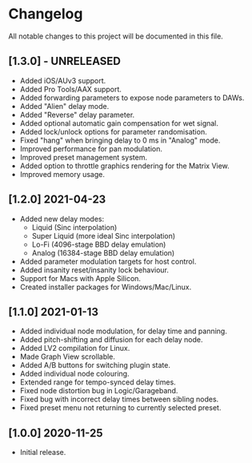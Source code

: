 # Changelog

All notable changes to this project will be documented in this file.

## [1.3.0] - UNRELEASED
- Added iOS/AUv3 support.
- Added Pro Tools/AAX support.
- Added forwarding parameters to expose node parameters to DAWs.
- Added "Alien" delay mode.
- Added "Reverse" delay parameter.
- Added optional automatic gain compensation for wet signal.
- Added lock/unlock options for parameter randomisation.
- Fixed "hang" when bringing delay to 0 ms in "Analog" mode.
- Improved performance for pan modulation.
- Improved preset management system.
- Added option to throttle graphics rendering for the Matrix View.
- Improved memory usage.

## [1.2.0] 2021-04-23
- Added new delay modes:
  - Liquid (Sinc interpolation)
  - Super Liquid (more ideal Sinc interpolation)
  - Lo-Fi (4096-stage BBD delay emulation)
  - Analog (16384-stage BBD delay emulation)
- Added parameter modulation targets for host control.
- Added insanity reset/insanity lock behaviour.
- Support for Macs with Apple Silicon.
- Created installer packages for Windows/Mac/Linux.

## [1.1.0] 2021-01-13
- Added individual node modulation, for delay time and panning.
- Added pitch-shifting and diffusion for each delay node.
- Added LV2 compilation for Linux.
- Made Graph View scrollable.
- Added A/B buttons for switching plugin state.
- Added individual node colouring.
- Extended range for tempo-synced delay times.
- Fixed node distortion bug in Logic/Garageband.
- Fixed bug with incorrect delay times between sibling nodes.
- Fixed preset menu not returning to currently selected preset.

## [1.0.0] 2020-11-25
- Initial release.
